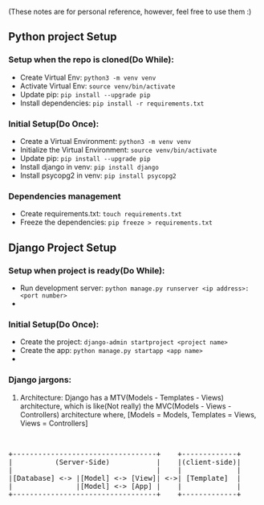 (These notes are for personal reference, however, feel free to use them :)


## Python project Setup

### Setup when the repo is cloned(Do While):
- Create Virtual Env: `python3 -m venv venv`
- Activate Virtual Env: `source venv/bin/activate`
- Update pip: `pip install --upgrade pip`
- Install dependencies: `pip install -r requirements.txt`

### Initial Setup(Do Once):

- Create a Virtual Environment: `python3 -m venv venv`
- Initialize the Virtual Environment: `source venv/bin/activate`
- Update pip: `pip install --upgrade pip`
- Install django in venv: `pip install django`
- Install psycopg2 in venv: `pip install psycopg2`

### Dependencies management
- Create requirements.txt: `touch requirements.txt`
- Freeze the dependencies: `pip freeze > requirements.txt`




## Django Project Setup

### Setup when project is ready(Do While):
- Run development server: `python manage.py runserver <ip address>:<port number>`
- 

### Initial Setup(Do Once):
- Create the project: `django-admin startproject <project name>`
- Create the app: `python manage.py startapp <app name>`
- 

### Django jargons:
1. Architecture:
Django has a MTV(Models - Templates - Views) architecture, which is like(Not really) the MVC(Models - Views - Controllers) architecture where, [Models = Models, Templates = Views, Views = Controllers]
<br>
<pre>
+----------------------------------+    +-------------+ 
|          (Server-Side)           |    |(client-side)| 
|                                  |    |             |
|[Database] <-> |[Model] <-> [View]| <->| [Template]  | 
|               |[Model] <-> [App] |    |             |     
+----------------------------------+    +-------------+
</pre>